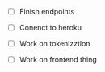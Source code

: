 - [ ] Finish endpoints

- [ ] Conenct to heroku

- [ ] Work on tokenizztion

- [ ] Work on frontend thing